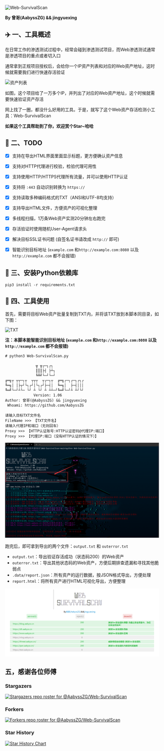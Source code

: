 ![Web-SurvivalScan](https://socialify.git.ci/AabyssZG/Web-SurvivalScan/image?description=1&font=Inter&forks=1&issues=1&language=1&name=1&pattern=Solid&stargazers=1&theme=Dark)

**By 曾哥(AabyssZG) && jingyuexing**


## ✈️ 一、工具概述

在日常工作的渗透测试过程中，经常会碰到渗透测试项目，而Web渗透测试通常是渗透项目的重点或者切入口

通常拿到正规项目授权后，会给你一个IP资产列表和对应的Web资产地址，这时候就需要我们进行快速存活验证

![资产列表](/img/资产列表.png)

如图，这个项目给了一万多个IP，并列出了对应的Web资产地址，这个时候就需要快速验证资产存活

网上找了一圈，都没什么好用的工具。于是，就写了这个Web资产存活检测小工具：Web-SurvivalScan  

**如果这个工具帮助到了你，欢迎赏个Star~哈哈**


## 📝 二、TODO

* [x] 支持在导出HTML界面里面显示标题，更方便确认资产信息
* [x] 支持对HTTP代理进行校验，检验代理可用性
* [x] 支持使用HTTP/HTTPS代理所有流量，并可以使用HTTP认证
* [x] 支持将 `:443` 自动识别转换为 `https://`
* [x] 支持读取多种编码格式的TXT（ANSI和UTF-8均支持）
* [x] 支持导出HTML文件，方便资产的可视化整理
* [x] 多线程扫描，1万条Web资产实测20分钟左右跑完
* [x] 存活验证时使用随机User-Agent请求头
* [x] 解决目标SSL证书问题 (自签名证书请改成 `http://` 即可)
* [x] 智能识别目标地址 (`example.com` 和`http://example.com:8080` 以及`http://example.com` 都不会报错)


## 🚨 三、安装Python依赖库

```
pip3 install -r requirements.txt
```


## 🐉 四、工具使用

首先，需要将目标Web资产批量复制到TXT内，并将该TXT放到本脚本同目录，如下图：

![TXT](/img/TXT.png)

**注：本脚本能智能识别目标地址 (`example.com` 和`http://example.com:8080` 以及`http://example.com` 都不会报错)**

```
# python3 Web-SurvivalScan.py

              ╦ ╦┌─┐┌┐
              ║║║├┤ ├┴┐
              ╚╩╝└─┘└─┘
╔═╗┬ ┬┬─┐┬  ┬┬┬  ┬┌─┐┬  ╔═╗┌─┐┌─┐┌┐┌
╚═╗│ │├┬┘└┐┌┘│└┐┌┘├─┤│  ╚═╗│  ├─┤│││
╚═╝└─┘┴└─ └┘ ┴ └┘ ┴ ┴┴─┘╚═╝└─┘┴ ┴┘└┘
             Version: 1.06
Author: 曾哥(@AabyssZG) && jingyuexing
 Whoami: https://github.com/AabyssZG

请输入目标TXT文件名
FileName >>> 【TXT文件名】
请输入代理IP和端口（无则回车）
Proxy >>> 【HTTP认证账号:HTTP认证密码@代理IP:端口】
Proxy >>> 【代理IP:端口（没有HTTP认证的情况下）】
```

![Run](/img/Run.png)

跑完后，即可拿到导出的两个文件：`output.txt` 和 `outerror.txt`

- `output.txt`：导出验证存活成功（状态码200）的Web资产
- `outerror.txt`：导出其他状态码的Web资产，方便后期排查遗漏和寻找其他脆弱点
- `.data/report.json`：所有资产的运行数据，按JSON格式导出，方便处理
- `report.html`：将所有资产进行HTML可视化导出，方便整理

![HTML](/img/HTML-Out.png)


## 五，感谢各位师傅

### Stargazers

[![Stargazers repo roster for @AabyssZG/Web-SurvivalScan](https://reporoster.com/stars/AabyssZG/Web-SurvivalScan)](https://github.com/AabyssZG/Web-SurvivalScan/stargazers)


### Forkers

[![Forkers repo roster for @AabyssZG/Web-SurvivalScan](https://reporoster.com/forks/AabyssZG/Web-SurvivalScan)](https://github.com/AabyssZG/Web-SurvivalScan/network/members)


### Star History

[![Star History Chart](https://api.star-history.com/svg?repos=AabyssZG/Web-SurvivalScan&type=Date)](https://star-history.com/#AabyssZG/Web-SurvivalScan&Date)
